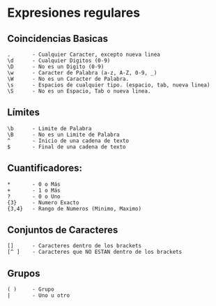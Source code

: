 # Expresiones regulares

## Coincidencias Basicas

    .       - Cualquier Caracter, excepto nueva linea  
    \d      - Cualquier Digitos (0-9)  
    \D      - No es un Digito (0-9)  
    \w      - Caracter de Palabra (a-z, A-Z, 0-9, _)  
    \W      - No es un Caracter de Palabra.  
    \s      - Espacios de cualquier tipo. (espacio, tab, nueva linea)  
    \S      - No es un Espacio, Tab o nueva linea.  

## Límites

    \b      - Limite de Palabra  
    \B      - No es un Limite de Palabra  
    ^       - Inicio de una cadena de texto  
    $       - Final de una cadena de texto  

## Cuantificadores:

    *       - 0 o Más  
    +       - 1 o Más  
    ?       - 0 o Uno  
    {3}     - Numero Exacto  
    {3,4}   - Rango de Numeros (Minimo, Maximo)  

## Conjuntos de Caracteres

    []      - Caracteres dentro de los brackets  
    [^ ]    - Caracteres que NO ESTAN dentro de los brackets  

## Grupos

    ( )     - Grupo  
    |       - Uno u otro  

